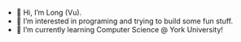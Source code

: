 - 👋 Hi, I’m Long (Vu).
- 👀 I’m interested in programing and trying to build some fun stuff.
- 🌱 I’m currently learning Computer Science @ York University!

<!---
longg99/longg99 is a ✨ special ✨ repository because its `README.md` (this file) appears on your GitHub profile.
You can click the Preview link to take a look at your changes.
--->
